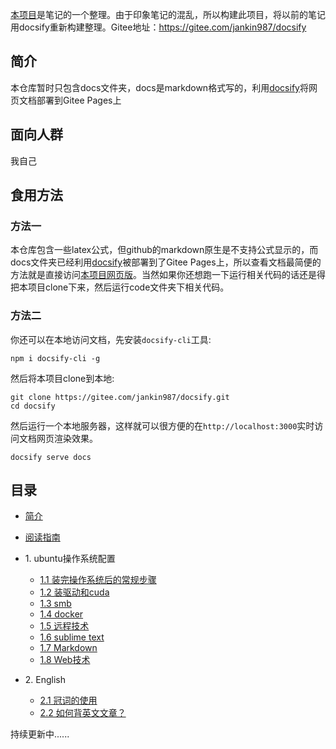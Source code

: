 [本项目](https://jankin987.gitee.io/docsify)是笔记的一个整理。由于印象笔记的混乱，所以构建此项目，将以前的笔记用docsify重新构建整理。Gitee地址：https://gitee.com/jankin987/docsify


## 简介
本仓库暂时只包含docs文件夹，docs是markdown格式写的，利用[docsify](https://docsify.js.org/#/zh-cn/)将网页文档部署到Gitee Pages上


## 面向人群
我自己

## 食用方法 
### 方法一
本仓库包含一些latex公式，但github的markdown原生是不支持公式显示的，而docs文件夹已经利用[docsify](https://docsify.js.org/#/zh-cn/)被部署到了Gitee Pages上，所以查看文档最简便的方法就是直接访问[本项目网页版](https://jankin987.gitee.io/docsify)。当然如果你还想跑一下运行相关代码的话还是得把本项目clone下来，然后运行code文件夹下相关代码。

### 方法二
你还可以在本地访问文档，先安装`docsify-cli`工具:
``` shell
npm i docsify-cli -g
```
然后将本项目clone到本地:
``` shell
git clone https://gitee.com/jankin987/docsify.git
cd docsify
```
然后运行一个本地服务器，这样就可以很方便的在`http://localhost:3000`实时访问文档网页渲染效果。
``` shell
docsify serve docs
```


## 目录
* [简介]()
* [阅读指南](read_guide.md)
* 1\. ubuntu操作系统配置
   * [1.1 装完操作系统后的常规步骤](https://jankin987.gitee.io/docsify/#/chapter01_computer-skills/1.1_after-installed-ubuntu)
   * [1.2 装驱动和cuda](https://jankin987.gitee.io/docsify/#/chapter01_computer-skills/1.2_nvidia_driver.md)
   * [1.3 smb](https://jankin987.gitee.io/docsify/#/chapter01_computer-skills/1.3_smb.md)
   * [1.4 docker](https://jankin987.gitee.io/docsify/#/chapter01_computer-skills/1.4_docker.md)
   * [1.5 远程技术](https://jankin987.gitee.io/docsify/#/chapter01_computer-skills/1.5_remote.md)
   * [1.6 sublime text](https://jankin987.gitee.io/docsify/#/chapter01_computer-skills/1.6_sublime.md)
   * [1.7 Markdown](https://jankin987.gitee.io/docsify/#/chapter01_computer-skills/1.7_markdown.md)
   * [1.8 Web技术](https://jankin987.gitee.io/docsify/#/chapter01_computer-skills/1.8_web.md)

* 2\. English
   * [2.1 冠词的使用](https://jankin987.gitee.io/docsify/#/chapter02_english/2.1_article.md)
   * [2.2 如何背英文文章？](https://jankin987.gitee.io/docsify/#/chapter02_english/2.2_recite.md)




持续更新中......




